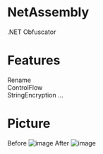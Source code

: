 # NetAssembly
.NET Obfuscator
# Features
Rename  
ControlFlow  
StringEncryption ...    

  
# Picture

Before
![image](https://github.com/KingJunSeong/NetAssembly/assets/82876235/6cb00f7e-8b6f-440d-9677-850e152cf9f0)
After
![image](https://github.com/KingJunSeong/NetAssembly/assets/82876235/8d1218ad-7b01-4fc6-b004-1dbf77073943)
